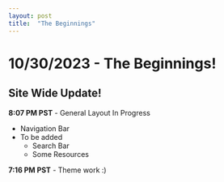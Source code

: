 ```yaml
---
layout: post
title:  "The Beginnings"
---
```

# 10/30/2023 - The Beginnings!
## Site Wide Update!
**8:07 PM PST** - General Layout In Progress
- Navigation Bar
- To be added
  - Search Bar
  - Some Resources <br />

**7:16 PM PST** - Theme work :)
